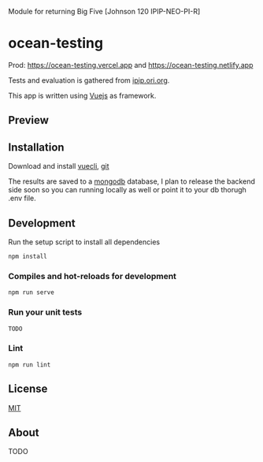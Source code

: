 Module for returning Big Five [Johnson 120 IPIP-NEO-PI-R]

# ocean-testing

Prod: https://ocean-testing.vercel.app and https://ocean-testing.netlify.app

Tests and evaluation is gathered from [ipip.ori.org](http://ipip.ori.org).

This app is written using [Vuejs](https://vuejs.org) as framework.

## Preview

## Installation

Download and install [vuecli](https://cli.vuejs.org),
[git](https://git-scm.com/downloads)

The results are saved to a [mongodb](https://www.mongodb.com/) database, I plan to release the backend side soon so you can running locally as well or point it to your db thorugh .env file.

## Development

Run the setup script to install all dependencies

```
npm install
```

### Compiles and hot-reloads for development

```
npm run serve
```

### Run your unit tests

```
TODO
```

### Lint

```
npm run lint
```

## License

[MIT](LICENSE)

## About

TODO
